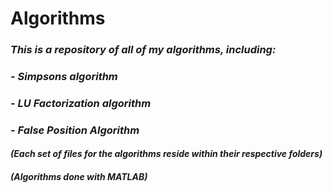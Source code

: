 # **Algorithms**
### *This is a repository of all of my algorithms, including:*
### - *Simpsons algorithm*
### - *LU Factorization algorithm*
### - *False Position Algorithm*
#### *(Each set of files for the algorithms reside within their respective folders)*
#### *(Algorithms done with MATLAB)*
